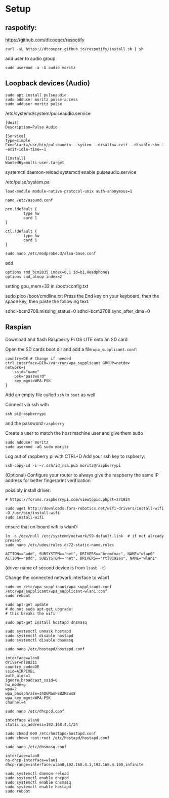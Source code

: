 # Setup

## raspotify:
https://github.com/dtcooper/raspotify
```
curl -sL https://dtcooper.github.io/raspotify/install.sh | sh
```

add user to audio group
```
sudo usermod -a -G audio moritz
```

## Loopback devices (Audio)

```
sudo apt install pulseaudio
sudo adduser moritz pulse-access 
sudo adduser moritz pulse
```

/etc/systemd/system/pulseaudio.service
```
[Unit]
Description=Pulse Audio

[Service]
Type=simple
ExecStart=/usr/bin/pulseaudio --system --disallow-exit --disable-shm --exit-idle-time=-1

[Install]
WantedBy=multi-user.target
```

systemctl daemon-reload
systemctl enable pulseaudio.service


/etc/pulse/system.pa
```
load-module module-native-protocol-unix auth-anonymous=1
```


```
nano /etc/asound.conf
```

```
pcm.!default {
        type hw
        card 1
}

ctl.!default {
        type hw
        card 1
}
```

```
sudo nano /etc/modprobe.d/alsa-base.conf
```
add
```
options snd_bcm2835 index=0,1 id=b1,Headphones
options snd_aloop index=2
```


setting gpu_mem=32 in /boot/config.txt

sudo pico /boot/cmdline.txt
Press the End key on your keyboard, then the space key, then paste the following text:

sdhci-bcm2708.missing_status=0 sdhci-bcm2708.sync_after_dma=0


## Raspian

Download and flash Raspberry Pi OS LITE onto an SD card

Open the SD cards boot dir and add a file `wpa_supplicant.conf`:
```
country=DE # Change if needed
ctrl_interface=DIR=/var/run/wpa_supplicant GROUP=netdev
network={
    ssid="name"
    psk="password"
    key_mgmt=WPA-PSK
}
```

Add an empty file called `ssh` to `boot` as well

Connect via ssh with
```
ssh pi@raspberrypi
```
and the password `raspberry`

Create a user to match the host machine user and give them sudo

```
sudo adduser moritz
sudo usermod -aG sudo moritz
```

Log out of raspberry pi with CTRL+D
Add your ssh key to rspberry:
```
ssh-copy-id -i ~/.ssh/id_rsa.pub moritz@raspberrypi
```

(Optional) Configure your router to always give the raspberry the same IP address for better fingerprint verification

possibly install driver:
```
# https://forums.raspberrypi.com/viewtopic.php?t=271924

sudo wget http://downloads.fars-robotics.net/wifi-drivers/install-wifi -O /usr/bin/install-wifi
sudo install-wifi
```


ensure that on-board wifi is wlan0:
```
ln -s /dev/null /etc/systemd/network/99-default.link  # if not already present 
sudo nano /etc/udev/rules.d/72-static-name.rules
```
```
ACTION=="add", SUBSYSTEM=="net", DRIVERS=="brcmfmac", NAME="wlan0"
ACTION=="add", SUBSYSTEM=="net", DRIVERS=="rtl8192eu", NAME="wlan1"
```

(driver name of second device is from `lsusb -t`)


Change the connected network interface to wlan1
```
sudo mv /etc/wpa_supplicant/wpa_supplicant.conf /etc/wpa_supplicant/wpa_supplicant-wlan1.conf
sudo reboot
```

```
sudo apt-get update
# do not sudo apt-get upgrade!
# this breaks the wifi
```


```
sudo apt-get install hostapd dnsmasq
```

```
sudo systemctl unmask hostapd
sudo systemctl disable hostapd
sudo systemctl disable dnsmasq
```

```
sudo nano /etc/hostapd/hostapd.conf
```

```
interface=wlan0
driver=nl80211
country_code=DE
ssid=AIRPIXEL
auth_algs=1
ignore_broadcast_ssid=0
hw_mode=g
wpa=2
wpa_passphrase=34D6MasF8B2M2ws8
wpa_key_mgmt=WPA-PSK
channel=4
```

```
sudo nano /etc/dhcpcd.conf
```

```
interface wlan0
static ip_address=192.168.4.1/24
```

```
sudo chmod 600 /etc/hostapd/hostapd.conf
sudo chown root:root /etc/hostapd/hostapd.conf
```

```
sudo nano /etc/dnsmasq.conf
```
```
interface=wlan0
no-dhcp-interface=wlan1
dhcp-range=interface:wlan0,192.168.4.1,192.168.4.100,infinite
```

```
sudo systemctl daemon-reload
sudo systemctl enable dhcpcd
sudo systemctl enable dnsmasq
sudo systemctl enable hostapd
sudo reboot
```


